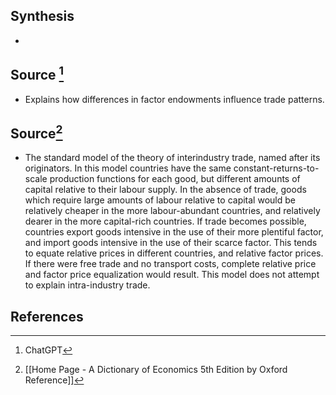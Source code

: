 ## Synthesis
- 
## Source [^1]
- Explains how differences in factor endowments influence trade patterns.
## Source[^2]
- The standard model of the theory of interindustry trade, named after its originators. In this model countries have the same constant-returns-to-scale production functions for each good, but different amounts of capital relative to their labour supply. In the absence of trade, goods which require large amounts of labour relative to capital would be relatively cheaper in the more labour-abundant countries, and relatively dearer in the more capital-rich countries. If trade becomes possible, countries export goods intensive in the use of their more plentiful factor, and import goods intensive in the use of their scarce factor. This tends to equate relative prices in different countries, and relative factor prices. If there were free trade and no transport costs, complete relative price and factor price equalization would result. This model does not attempt to explain intra-industry trade.
## References

[^1]: ChatGPT
[^2]: [[Home Page - A Dictionary of Economics 5th Edition by Oxford Reference]]